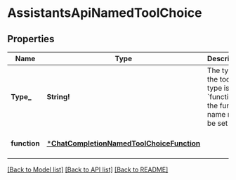 # AssistantsApiNamedToolChoice

## Properties
Name | Type | Description | Notes
------------ | ------------- | ------------- | -------------
**Type_** | **String!** | The type of the tool. If type is &#x60;function&#x60;, the function name must be set | [default to null]
**function** | [***ChatCompletionNamedToolChoiceFunction**](ChatCompletionNamedToolChoice_function.md) |  | [optional] [default to null]

[[Back to Model list]](../README.md#documentation-for-models) [[Back to API list]](../README.md#documentation-for-api-endpoints) [[Back to README]](../README.md)



